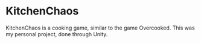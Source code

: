 # KitchenChaos
KitchenChaos is a cooking game, similar to the game Overcooked. This was my personal project, done through Unity. 
